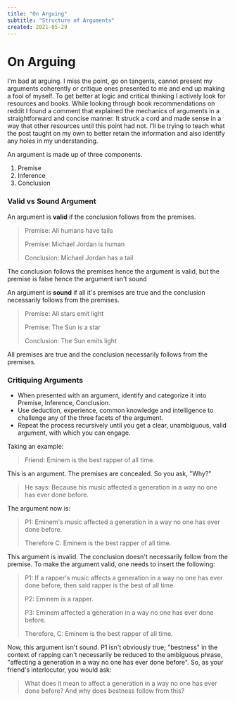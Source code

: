 ```yaml
---
title: "On Arguing"
subtitle: "Structure of Arguments"
created: 2021-05-29
---
```


# On Arguing

I'm bad at arguing. I miss the point, go on tangents, cannot present my
arguments coherently or critique ones presented to me and end up making
a fool of myself. To get better at logic and critical thinking I
actively look for resources and books. While looking through book
recommendations on reddit I found a comment that explained the mechanics
of arguments in a straightforward and concise manner. It struck a cord
and made sense in a way that other resources until this point had not.
I'll be trying to teach what the post taught on my own to better retain
the information and also identify any holes in my understanding.

An argument is made up of three components.

1. Premise
2. Inference
3. Conclusion

### **Valid vs Sound Argument**

An argument is **valid** if the conclusion follows from the premises.

> Premise: All humans have tails
>
> Premise: Michael Jordan is human
>
> Conclusion: Michael Jordan has a tail

The conclusion follows the premises hence the argument is valid, but the
premise is false hence the argument isn't sound

An argument is **sound** if all it's premises are true and the conclusion
necessarily follows from the premises.

> Premise: All stars emit light
>
> Premise: The Sun is a star
>
> Conclusion: The Sun emits light

All premises are true and the conclusion necessarily follows from the
premises.


### Critiquing Arguments

- When presented with an argument, identify and categorize it into
Premise, Inference, Conclusion.
- Use deduction, experience, common
knowledge and intelligence to challenge any of the three facets of the
argument.
- Repeat the process recursively until you get a clear,
unambiguous, valid argument, with which you can engage.

Taking an example:

> Friend: Eminem is the best rapper of all time.

This is an argument. The premises are concealed. So you ask, "Why?"

> He says: Because his music affected a generation in a way no one has
> ever done before.

The argument now is:

> P1: Eminem's music affected a generation in a way no one has ever done
> before.
>
> Therefore C: Eminem is the best rapper of all time.

This argument is invalid. The conclusion doesn't necessarily follow from
the premise. To make the argument valid, one needs to insert the
following:

> P1: If a rapper's music affects a generation in a way no one has ever
> done before, then said rapper is the best of all time.
>
> P2: Eminem is a rapper.
>
> P3: Eminem affected a generation in a way no one has ever done before.
>
> Therefore, C: Eminem is the best rapper of all time.

Now, this argument isn't sound. P1 isn't obviously true; "bestness" in
the context of rapping can't necessarily be reduced to the ambiguous
phrase, "affecting a generation in a way no one has ever done before".
So, as your friend's interlocutor, you would ask:

> What does it mean to affect a generation in a way no one has ever done
> before? And why does bestness follow from this?

